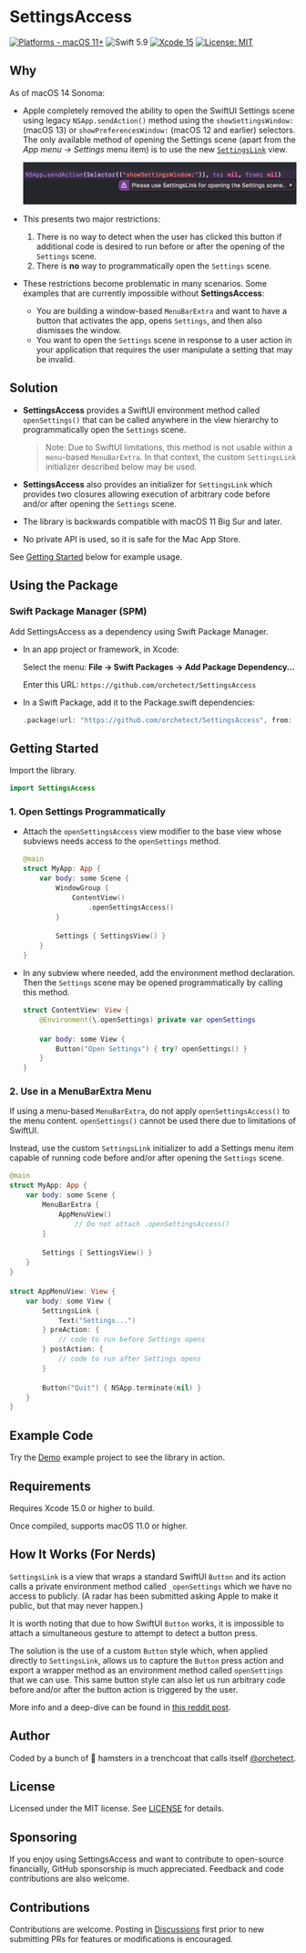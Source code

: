 # SettingsAccess

[![Platforms - macOS 11+](https://img.shields.io/badge/platforms-macOS%2011+-lightgrey.svg?style=flat)](https://developer.apple.com/swift) ![Swift 5.9](https://img.shields.io/badge/Swift-5.9-orange.svg?style=flat) [![Xcode 15](https://img.shields.io/badge/Xcode-15-blue.svg?style=flat)](https://developer.apple.com/swift) [![License: MIT](http://img.shields.io/badge/license-MIT-lightgrey.svg?style=flat)](https://github.com/orchetect/SettingsAccess/blob/main/LICENSE)

## Why

As of macOS 14 Sonoma:

- Apple completely removed the ability to open the SwiftUI Settings scene using legacy `NSApp.sendAction()` method using the `showSettingsWindow:` (macOS 13) or `showPreferencesWindow:` (macOS 12 and earlier) selectors. The only available method of opening the Settings scene (apart from the _App menu → Settings_ menu item) is to use the new [`SettingsLink`](https://developer.apple.com/documentation/swiftui/settingslink) view.

  ![No Dice](Images/no-dice.png)

- This presents two major restrictions:
  1. There is no way to detect when the user has clicked this button if additional code is desired to run before or after the opening of the `Settings` scene.
  2. There is **no** way to programmatically open the `Settings` scene.
  
- These restrictions become problematic in many scenarios. Some examples that are currently impossible without **SettingsAccess**:
  - You are building a window-based `MenuBarExtra` and want to have a button that activates the app, opens `Settings`, and then also dismisses the window.
  - You want to open the `Settings` scene in response to a user action in your application that requires the user manipulate a setting that may be invalid.

## Solution

- **SettingsAccess** provides a SwiftUI environment method called `openSettings()` that can be called anywhere in the view hierarchy to programmatically open the `Settings` scene.
  
  > Note: Due to SwiftUI limitations, this method is not usable within a `menu`-based `MenuBarExtra`. In that context, the custom `SettingsLink` initializer described below may be used.
- **SettingsAccess** also provides an initializer for `SettingsLink` which provides two closures allowing execution of arbitrary code before and/or after opening the `Settings` scene.
- The library is backwards compatible with macOS 11 Big Sur and later.
- No private API is used, so it is safe for the Mac App Store.

See [Getting Started](#Getting-Started) below for example usage.

## Using the Package

### Swift Package Manager (SPM)

Add SettingsAccess as a dependency using Swift Package Manager.

- In an app project or framework, in Xcode:

  Select the menu: **File → Swift Packages → Add Package Dependency...**

  Enter this URL: `https://github.com/orchetect/SettingsAccess`

- In a Swift Package, add it to the Package.swift dependencies:

  ```swift
  .package(url: "https://github.com/orchetect/SettingsAccess", from: "1.4.0")
  ```

## Getting Started

Import the library.

```swift
import SettingsAccess
```

### 1. Open Settings Programmatically

- Attach the `openSettingsAccess` view modifier to the base view whose subviews needs access to the `openSettings` method.

   ```swift
   @main
   struct MyApp: App {
       var body: some Scene {
           WindowGroup {
               ContentView()
                   .openSettingsAccess()
           }
           
           Settings { SettingsView() }
       }
   }
   ```

- In any subview where needed, add the environment method declaration. Then the `Settings` scene may be opened programmatically by calling this method.

   ```swift
   struct ContentView: View {
       @Environment(\.openSettings) private var openSettings
     
       var body: some View {
           Button("Open Settings") { try? openSettings() }
       }
   }
   ```

### 2. Use in a MenuBarExtra Menu

If using a menu-based `MenuBarExtra`, do not apply `openSettingsAccess()` to the menu content. `openSettings()` cannot be used there due to limitations of SwiftUI.

Instead, use the custom `SettingsLink` initializer to add a Settings menu item capable of running code before and/or after opening the `Settings` scene.

```swift
@main
struct MyApp: App {
    var body: some Scene {
        MenuBarExtra {
            AppMenuView()
                // Do not attach .openSettingsAccess()
        }
        
        Settings { SettingsView() }
    }
}

struct AppMenuView: View {
    var body: some View {
        SettingsLink { 
            Text("Settings...")
        } preAction: {
            // code to run before Settings opens
        } postAction: {
            // code to run after Settings opens
        }
        
        Button("Quit") { NSApp.terminate(nil) }
    }
}
```

## Example Code

Try the [Demo](Demo) example project to see the library in action.

## Requirements

Requires Xcode 15.0 or higher to build.

Once compiled, supports macOS 11.0 or higher.

## How It Works (For Nerds)

`SettingsLink` is a view that wraps a standard SwiftUI `Button` and its action calls a private environment method called `_openSettings` which we have no access to publicly. (A radar has been submitted asking Apple to make it public, but that may never happen.)

It is worth noting that due to how SwiftUI `Button` works, it is impossible to attach a simultaneous gesture to attempt to detect a button press.

The solution is the use of a custom `Button` style which, when applied directly to `SettingsLink`, allows us to capture the `Button` press action and export a wrapper method as an environment method called `openSettings` that we can use. This same button style can also let us run arbitrary code before and/or after the button action is triggered by the user.

More info and a deep-dive can be found in [this reddit post](https://www.reddit.com/r/SwiftUI/comments/16ibgy3/settingslink_on_macos_14_why_it_sucks_and_how_i/).

## Author

Coded by a bunch of 🐹 hamsters in a trenchcoat that calls itself [@orchetect](https://github.com/orchetect).

## License

Licensed under the MIT license. See [LICENSE](https://github.com/orchetect/SettingsAccess/blob/master/LICENSE) for details.

## Sponsoring

If you enjoy using SettingsAccess and want to contribute to open-source financially, GitHub sponsorship is much appreciated. Feedback and code contributions are also welcome.

## Contributions

Contributions are welcome. Posting in [Discussions](https://github.com/orchetect/SettingsAccess/discussions) first prior to new submitting PRs for features or modifications is encouraged.
